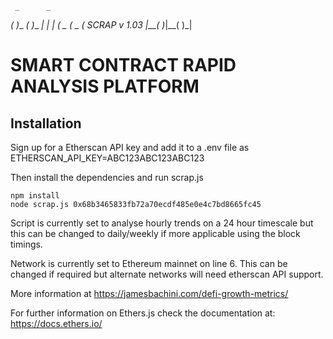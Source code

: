      _      _ 
   _( )__ _( )__ 
 _|     _|     _|
(_   _ (_   _ (  SCRAP v 1.03
 |__( )_|__( )_|

# SMART CONTRACT RAPID ANALYSIS PLATFORM

## Installation

Sign up for a Etherscan API key and add it to a .env file as
ETHERSCAN_API_KEY=ABC123ABC123ABC123

Then install the dependencies and run scrap.js

```
npm install
node scrap.js 0x68b3465833fb72a70ecdf485e0e4c7bd8665fc45
```

Script is currently set to analyse hourly trends on a 24 hour timescale but this can be changed to daily/weekly if more applicable using the block timings.

Network is currently set to Ethereum mainnet on line 6. This can be changed if required but alternate networks will need etherscan API support.

More information at https://jamesbachini.com/defi-growth-metrics/

For further information on Ethers.js check the documentation at: https://docs.ethers.io/
